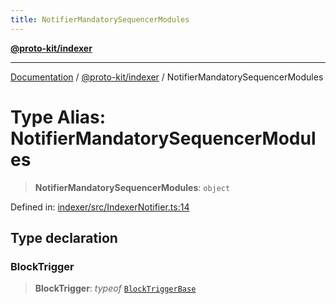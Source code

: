 ```yaml
---
title: NotifierMandatorySequencerModules
---
```


[**@proto-kit/indexer**](../README.md)

***

[Documentation](../../../README.md) / [@proto-kit/indexer](../README.md) / NotifierMandatorySequencerModules

# Type Alias: NotifierMandatorySequencerModules

> **NotifierMandatorySequencerModules**: `object`

Defined in: [indexer/src/IndexerNotifier.ts:14](https://github.com/proto-kit/framework/blob/28efa802e3737fc3b77339148b307ef7246f3ef1/packages/indexer/src/IndexerNotifier.ts#L14)

## Type declaration

### BlockTrigger

> **BlockTrigger**: *typeof* [`BlockTriggerBase`](../../sequencer/classes/BlockTriggerBase.md)
